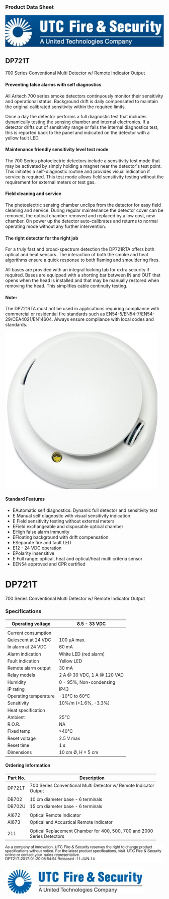### Product Data Sheet

![](_page_0_Picture_1.jpeg)

## DP721T

700 Series Conventional Multi Detector w/ Remote Indicator Output

#### Preventing false alarms with self diagnostics

All Aritech 700 series smoke detectors continuously monitor their sensitivity and operational status. Background drift is daily compensated to maintain the original calibrated sensitivity within the required limits.

Once a day the detector performs a full diagnostic test that includes dynamically testing the sensing chamber and internal electronics. If a detector drifts out of sensitivity range or fails the internal diagnostics test, this is reported back to the panel and indicated on the detector with a yellow fault LED.

#### Maintenance friendly sensitivity level test mode

The 700 Series photoelectric detectors include a sensitivity test mode that may be activated by simply holding a magnet near the detector's test point. This initiates a self-diagnostic routine and provides visual indication if service is required. This test mode allows field sensitivity testing without the requirement for external meters or test gas.

#### Field cleaning and service

The photoelectric sensing chamber unclips from the detector for easy field cleaning and service. During regular maintenance the detector cover can be removed, the optical chamber removed and replaced by a low cost, new chamber. On power up the detector auto-calibrates and returns to normal operating mode without any further intervention.

#### The right detector for the right job

For a truly fast and broad-spectrum detection the DP721RTA offers both optical and heat sensors. The interaction of both the smoke and heat algorithms ensure a quick response to both flaming and smouldering fires.

All bases are provided with an integral locking tab for extra security if required. Bases are equipped with a shorting bar between IN and OUT that opens when the head is installed and that may be manually restored when removing the head. This simplifies cable continuity testing.

#### Note:

The DP721RTA must not be used in applications requiring compliance with commercial or residential fire standards such as EN54-5/EN54-7/EN54-29/CEA4021/EN14604. Always ensure compliance with local codes and standards.

![](_page_0_Picture_16.jpeg)

#### Standard Features

- EAutomatic self diagnostics: Dynamic full detector and sensitivity test
- E Manual self diagnostic with visual sensitivity indication
- E Field sensitivity testing without external meters
- EField exchangeable and disposable optical chamber
- EHigh false alarm immunity
- EFloating background with drift compensation
- ESeparate fire and fault LED
- E12 - 24 VDC operation
- EPolarity insensitive
- E Full range: optical, heat and optical/heat multi criteria sensor
- EEN54 approved and CPR certified

# DP721T

700 Series Conventional Multi Detector w/ Remote Indicator Output

### Specifications

| Operating voltage     | 8.5 - 33 VDC                |
|-----------------------|-----------------------------|
|                       |                             |
| Current consumption   |                             |
| Quiescent at 24 VDC   | 100 µA max.                 |
| In alarm at 24 VDC    | 60 mA                       |
| Alarm indication      | White LED (red alarm)       |
| Fault indication      | Yellow LED                  |
| Remote alarm output   | 30 mA                       |
| Relay models          | 2 A @ 30 VDC, 1 A @ 120 VAC |
| Humidity              | 0 - 95%, Non-condensing     |
| IP rating             | IP43                        |
| Operating temperature | -10°C to 60°C               |
| Sensitivity           | 10%/m (+1.6%, -3.3%)        |
| Heat specification    |                             |
| Ambient               | 25°C                        |
| R.O.R.                | NA                          |
| Fixed temp            | >40°C                       |
| Reset voltage         | 2.5 V max                   |
| Reset time            | 1 s                         |
| Dimensions            | 10 cm Ø, H = 5 cm           |

#### Ordering Information

| Part No. | Description                                                                |
|----------|----------------------------------------------------------------------------|
| DP721T   | 700 Series Conventional Multi Detector w/ Remote Indicator<br>Output       |
|          |                                                                            |
| DB702    | 10 cm diameter base - 6 terminals                                          |
| DB702U   | 15 cm diameter base - 6 terminals                                          |
|          |                                                                            |
| AI672    | Optical Remote Indicator                                                   |
| AI673    | Optical and Accustical Remote Indicator                                    |
|          |                                                                            |
| 211      | Optical Replacement Chamber for 400, 500, 700 and 2000<br>Series Detectors |

![](_page_1_Picture_7.jpeg)

![](_page_1_Picture_8.jpeg)